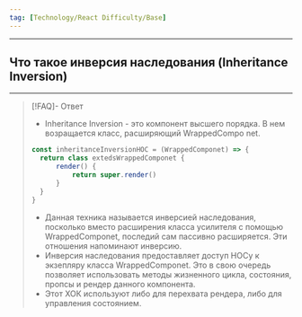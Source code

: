 ```yaml
---
tag: [Technology/React Difficulty/Base]
---
```

----
## Что такое инверсия наследования (Inheritance Inversion)
----
> [!FAQ]- Ответ
> - Inheritance Inversion - это компонент высшего порядка. В нем возращается класс, расширяющий WrappedCompo net.
> ```javascript
> const inheritanceInversionHOC = (WrappedComponet) => {
> 	return class extedsWrappedComponet {
> 		render() {
> 			return super.render()
> 		}
> 	}
> }
> ```
> - Данная техника называется инверсией наследования, посколько вместо расширения класса усилителя с помощью WrappedComponet, последий сам пассивно расширяется. Эти отношения напоминают инверсию. 
> - Инверсия наследования предоставляет доступ HOCу к экзепляру класса WrappedComponet. Это в свою очередь позволяет использовать методы жизненного цикла, состояния, пропсы и рендер данного компонента.
> - Этот ХОК используют либо для перехвата рендера, либо для управления состоянием. 